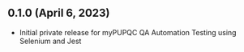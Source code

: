 ## 0.1.0 (April 6, 2023)

-   Initial private release for myPUPQC QA Automation Testing using Selenium and Jest
